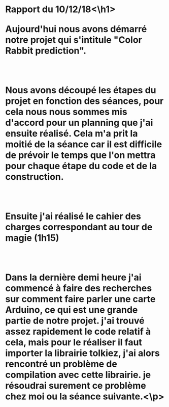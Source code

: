 <h1>Rapport du 10/12/18<\h1>
  <p> Aujourd'hui nous avons démarré notre projet qui s'intitule "Color Rabbit prediction".<p>
  <br>
  <p> Nous avons découpé les étapes du projet en fonction des séances, pour cela nous nous sommes mis d'accord pour un planning que j'ai ensuite réalisé. Cela m'a prit la moitié de la séance car il est difficile de prévoir le temps que l'on mettra pour chaque étape du code et de la construction.<p>
  <br>
  <p> Ensuite j'ai réalisé le cahier des charges correspondant au tour de magie (1h15)<p>
  <br>
  <p> Dans la dernière demi heure j'ai commencé à faire des recherches sur comment faire parler une carte Arduino, ce qui est une grande partie de notre projet. j'ai trouvé assez rapidement le code relatif à cela, mais pour le réaliser il faut importer la librairie tolkiez, j'ai alors rencontré un problème de compilation avec cette librairie. je résoudrai surement ce problème chez moi ou la séance suivante.<\p>
